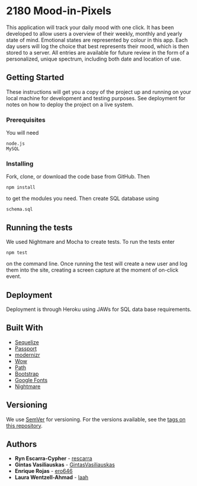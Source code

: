 # 2180 Mood-in-Pixels

This application will track your daily mood with one click. It has been developed to allow users a overview of their weekly, monthly and yearly state of mind.
Emotional states are represented by colour in this app. Each day users will log the choice that best represents their mood, which is then stored to a server. All entries are available for future review in the form of a personalized, unique spectrum, including both date and location of use.

## Getting Started

These instructions will get you a copy of the project up and running on your local machine for development and testing purposes. See deployment for notes on how to deploy the project on a live system.

### Prerequisites

You will need

```
node.js
MySQL
```

### Installing

Fork, clone, or download the code base from GitHub. Then

```
npm install
```

to get the modules you need. 
Then create SQL database using 

```
schema.sql
```

## Running the tests

We used Nightmare and Mocha to create tests. To run the tests enter
```
npm test 
```
on the command line. 
Once running the test will create a new user and log them into the site, creating a screen capture at the moment of on-click event.

## Deployment

Deployment is through Heroku using JAWs for SQL data base requirements.

## Built With

* [Sequelize](http://docs.sequelizejs.com/) 
* [Passport](http://www.passportjs.org/) 
* [modernizr](https://modernizr.com/) 
* [Wow](http://mynameismatthieu.com/WOW/) 
* [Path](https://nodejs.org/api/path.html) 
* [Bootstrap](https://getbootstrap.com/) 
* [Google Fonts](https://fonts.google.com/) 
* [Nightmare](http://www.nightmarejs.org/) 


## Versioning

We use [SemVer](http://semver.org/) for versioning. For the versions available, see the [tags on this repository](https://github.com/your/project/tags). 

## Authors

* **Ryn Escarra-Cypher** - [rescarra](https://github.com/rescarra)
* **Gintas Vasiliauskas** - [GintasVasiliauskas](https://github.com/GintasVasiliauskas)
* **Enrique Rojas** - [ero646](https://github.com/ero646)
* **Laura Wentzell-Ahmad** - [laah](https://github.com/laah)
